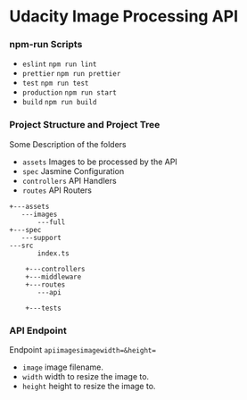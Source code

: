 # Udacity Image Processing API 

### npm-run Scripts

- `eslint` `npm run lint`
- `prettier` `npm run prettier`
- `test` `npm run test`
- `production` `npm run start`
- `build` `npm run build`

### Project Structure and Project Tree

Some Description of the folders
- `assets` Images to be processed by the API
- `spec` Jasmine Configuration
- `controllers` API Handlers
- `routes` API Routers

```
+---assets
   ---images
       ---full
+---spec
   ---support    
---src
       index.ts
    
    +---controllers    
    +---middleware
    +---routes
       ---api
               
    +---tests         
  ```
  
  ### API Endpoint
  Endpoint `apiimagesimagewidth=&height=`
  - `image` image filename.
  - `width` width to resize the image to.
  - `height` height to resize the image to.
